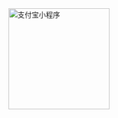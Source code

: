 <img src="https://user-images.githubusercontent.com/45973908/113965602-3f3a4d80-9860-11eb-97cf-89565380ad33.png" width="200"  alt="支付宝小程序"/>
